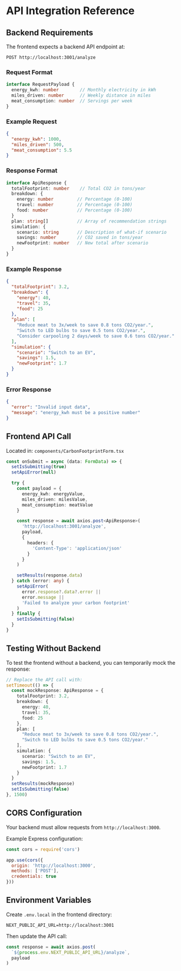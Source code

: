 # API Integration Reference

## Backend Requirements

The frontend expects a backend API endpoint at:
```
POST http://localhost:3001/analyze
```

### Request Format

```typescript
interface RequestPayload {
  energy_kwh: number        // Monthly electricity in kWh
  miles_driven: number      // Weekly distance in miles
  meat_consumption: number  // Servings per week
}
```

### Example Request

```json
{
  "energy_kwh": 1000,
  "miles_driven": 500,
  "meat_consumption": 5.5
}
```

### Response Format

```typescript
interface ApiResponse {
  totalFootprint: number    // Total CO2 in tons/year
  breakdown: {
    energy: number         // Percentage (0-100)
    travel: number         // Percentage (0-100)
    food: number           // Percentage (0-100)
  }
  plan: string[]           // Array of recommendation strings
  simulation: {
    scenario: string       // Description of what-if scenario
    savings: number        // CO2 saved in tons/year
    newFootprint: number   // New total after scenario
  }
}
```

### Example Response

```json
{
  "totalFootprint": 3.2,
  "breakdown": {
    "energy": 40,
    "travel": 35,
    "food": 25
  },
  "plan": [
    "Reduce meat to 3x/week to save 0.8 tons CO2/year.",
    "Switch to LED bulbs to save 0.5 tons CO2/year.",
    "Consider carpooling 2 days/week to save 0.6 tons CO2/year."
  ],
  "simulation": {
    "scenario": "Switch to an EV",
    "savings": 1.5,
    "newFootprint": 1.7
  }
}
```

### Error Response

```json
{
  "error": "Invalid input data",
  "message": "energy_kwh must be a positive number"
}
```

## Frontend API Call

Located in: `components/CarbonFootprintForm.tsx`

```typescript
const onSubmit = async (data: FormData) => {
  setIsSubmitting(true)
  setApiError(null)

  try {
    const payload = {
      energy_kwh: energyValue,
      miles_driven: milesValue,
      meat_consumption: meatValue
    }

    const response = await axios.post<ApiResponse>(
      'http://localhost:3001/analyze',
      payload,
      {
        headers: {
          'Content-Type': 'application/json'
        }
      }
    )

    setResults(response.data)
  } catch (error: any) {
    setApiError(
      error.response?.data?.error || 
      error.message || 
      'Failed to analyze your carbon footprint'
    )
  } finally {
    setIsSubmitting(false)
  }
}
```

## Testing Without Backend

To test the frontend without a backend, you can temporarily mock the response:

```typescript
// Replace the API call with:
setTimeout(() => {
  const mockResponse: ApiResponse = {
    totalFootprint: 3.2,
    breakdown: {
      energy: 40,
      travel: 35,
      food: 25
    },
    plan: [
      "Reduce meat to 3x/week to save 0.8 tons CO2/year.",
      "Switch to LED bulbs to save 0.5 tons CO2/year."
    ],
    simulation: {
      scenario: "Switch to an EV",
      savings: 1.5,
      newFootprint: 1.7
    }
  }
  setResults(mockResponse)
  setIsSubmitting(false)
}, 1500)
```

## CORS Configuration

Your backend must allow requests from `http://localhost:3000`.

Example Express configuration:

```javascript
const cors = require('cors')

app.use(cors({
  origin: 'http://localhost:3000',
  methods: ['POST'],
  credentials: true
}))
```

## Environment Variables

Create `.env.local` in the frontend directory:

```env
NEXT_PUBLIC_API_URL=http://localhost:3001
```

Then update the API call:

```typescript
const response = await axios.post(
  `${process.env.NEXT_PUBLIC_API_URL}/analyze`,
  payload
)
```
